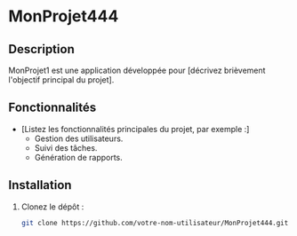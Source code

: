# MonProjet444  

## Description  
MonProjet1 est une application développée pour [décrivez brièvement l'objectif principal du projet].  

## Fonctionnalités  
- [Listez les fonctionnalités principales du projet, par exemple :]  
  - Gestion des utilisateurs.  
  - Suivi des tâches.  
  - Génération de rapports.  

## Installation  
1. Clonez le dépôt :  
   ```bash
   git clone https://github.com/votre-nom-utilisateur/MonProjet444.git
